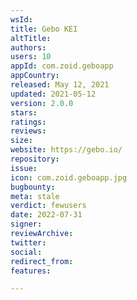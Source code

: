 ```yaml
---
wsId: 
title: Gebo KEI
altTitle: 
authors: 
users: 10
appId: com.zoid.geboapp
appCountry: 
released: May 12, 2021
updated: 2021-05-12
version: 2.0.0
stars: 
ratings: 
reviews: 
size: 
website: https://gebo.io/
repository: 
issue: 
icon: com.zoid.geboapp.jpg
bugbounty: 
meta: stale
verdict: fewusers
date: 2022-07-31
signer: 
reviewArchive: 
twitter: 
social: 
redirect_from: 
features: 

---
```


